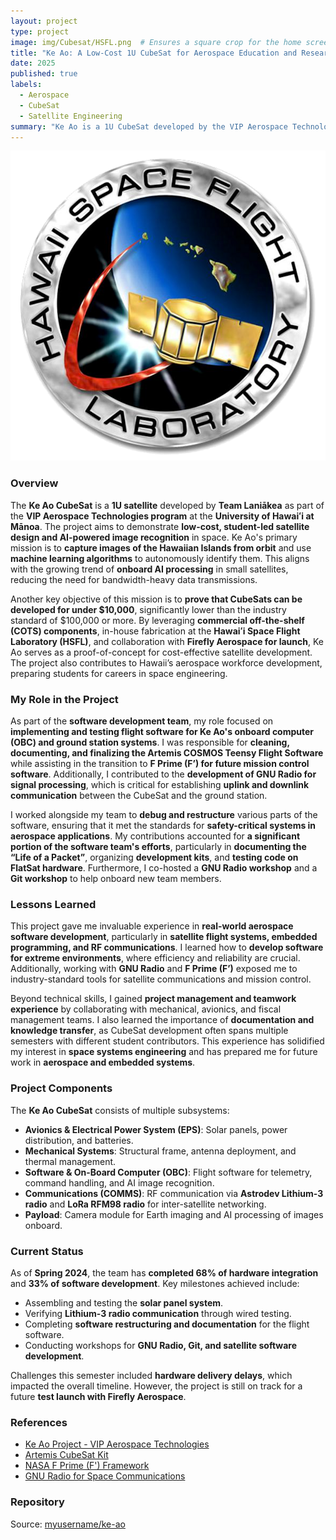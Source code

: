 ```yaml
---
layout: project
type: project
image: img/Cubesat/HSFL.png  # Ensures a square crop for the home screen
title: "Ke Ao: A Low-Cost 1U CubeSat for Aerospace Education and Research"
date: 2025
published: true
labels:
  - Aerospace
  - CubeSat
  - Satellite Engineering
summary: "Ke Ao is a 1U CubeSat developed by the VIP Aerospace Technologies class at the University of Hawaiʻi to demonstrate AI-powered Earth imaging and low-cost spaceflight hardware."
---
```



<img class="img-full" src="../img/Cubesat/HSFL.png">

### Overview  
The **Ke Ao CubeSat** is a **1U satellite** developed by **Team Laniākea** as part of the **VIP Aerospace Technologies program** at the **University of Hawaiʻi at Mānoa**. The project aims to demonstrate **low-cost, student-led satellite design and AI-powered image recognition** in space. Ke Ao's primary mission is to **capture images of the Hawaiian Islands from orbit** and use **machine learning algorithms** to autonomously identify them. This aligns with the growing trend of **onboard AI processing** in small satellites, reducing the need for bandwidth-heavy data transmissions.

Another key objective of this mission is to **prove that CubeSats can be developed for under $10,000**, significantly lower than the industry standard of $100,000 or more. By leveraging **commercial off-the-shelf (COTS) components**, in-house fabrication at the **Hawaiʻi Space Flight Laboratory (HSFL)**, and collaboration with **Firefly Aerospace for launch**, Ke Ao serves as a proof-of-concept for cost-effective satellite development. The project also contributes to Hawaii’s aerospace workforce development, preparing students for careers in space engineering.

### My Role in the Project  
As part of the **software development team**, my role focused on **implementing and testing flight software for Ke Ao's onboard computer (OBC) and ground station systems**. I was responsible for **cleaning, documenting, and finalizing the Artemis COSMOS Teensy Flight Software** while assisting in the transition to **F Prime (F’) for future mission control software**. Additionally, I contributed to the **development of GNU Radio for signal processing**, which is critical for establishing **uplink and downlink communication** between the CubeSat and the ground station.

I worked alongside my team to **debug and restructure** various parts of the software, ensuring that it met the standards for **safety-critical systems in aerospace applications**. My contributions accounted for **a significant portion of the software team's efforts**, particularly in **documenting the “Life of a Packet”**, organizing **development kits**, and **testing code on FlatSat hardware**. Furthermore, I co-hosted a **GNU Radio workshop** and a **Git workshop** to help onboard new team members.

### Lessons Learned  
This project gave me invaluable experience in **real-world aerospace software development**, particularly in **satellite flight systems, embedded programming, and RF communications**. I learned how to **develop software for extreme environments**, where efficiency and reliability are crucial. Additionally, working with **GNU Radio** and **F Prime (F’)** exposed me to industry-standard tools for satellite communications and mission control.

Beyond technical skills, I gained **project management and teamwork experience** by collaborating with mechanical, avionics, and fiscal management teams. I also learned the importance of **documentation and knowledge transfer**, as CubeSat development often spans multiple semesters with different student contributors. This experience has solidified my interest in **space systems engineering** and has prepared me for future work in **aerospace and embedded systems**.

### Project Components  
The **Ke Ao CubeSat** consists of multiple subsystems:  

- **Avionics & Electrical Power System (EPS)**: Solar panels, power distribution, and batteries.  
- **Mechanical Systems**: Structural frame, antenna deployment, and thermal management.  
- **Software & On-Board Computer (OBC)**: Flight software for telemetry, command handling, and AI image recognition.  
- **Communications (COMMS)**: RF communication via **Astrodev Lithium-3 radio** and **LoRa RFM98 radio** for inter-satellite networking.  
- **Payload**: Camera module for Earth imaging and AI processing of images onboard.

### Current Status  
As of **Spring 2024**, the team has **completed 68% of hardware integration** and **33% of software development**. Key milestones achieved include:
- Assembling and testing the **solar panel system**.
- Verifying **Lithium-3 radio communication** through wired testing.
- Completing **software restructuring and documentation** for the flight software.
- Conducting workshops for **GNU Radio, Git, and satellite software development**.

Challenges this semester included **hardware delivery delays**, which impacted the overall timeline. However, the project is still on track for a future **test launch with Firefly Aerospace**.

### References  
- [Ke Ao Project - VIP Aerospace Technologies](https://www.hsfl.hawaii.edu)  
- [Artemis CubeSat Kit](https://www.hsfl.hawaii.edu/artemis-cubesat-kit-2/)  
- [NASA F Prime (F') Framework](https://nasa.github.io/fprime/)  
- [GNU Radio for Space Communications](https://www.gnuradio.org/)  

### Repository  
Source: <a href="https://github.com/myusername/ke-ao"><i class="large github icon "></i>myusername/ke-ao</a>  
